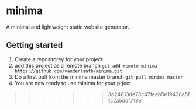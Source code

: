 # minima
A minimal and lightweight static website generator.

## Getting started
1. Create a repositorey for your project
2. add this project as a remote branch `git add remote minima https://github.com/vanderlanth/minima.git`
3. Do a first pull from the minima master branch `git pull minima master`
4. You are now ready to use minima for your prject
>>>>>>> 3d24813de73c47feeb5e19438a5f1c2a5ddf718e
